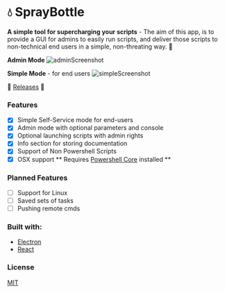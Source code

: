 # :droplet: SprayBottle 
**A simple tool for supercharging your scripts** -
The aim of this app, is to provide a GUI for admins to easily run scripts, and deliver those scripts to non-technical end users in a simple, non-threating way. :baby_chick:

**Admin Mode**
![adminScreenshot](https://github.com/jooshkins/SprayBottle/blob/master/3.png)

**Simple Mode** - for end users
![simpleScreenshot](https://github.com/jooshkins/SprayBottle/blob/master/4.png)

:floppy_disk: [Releases](https://github.com/jooshkins/SprayBottle/releases) :tada:

### Features

- [x] Simple Self-Service mode for end-users
- [x] Admin mode with optional parameters and console
- [x] Optional launching scripts with admin rights
- [x] Info section for storing documentation
- [x] Support of Non Powershell Scripts
- [x] OSX support ** Requires [Powershell Core](https://github.com/PowerShell/PowerShell) installed **

### Planned Features
- [ ] Support for Linux
- [ ] Saved sets of tasks
- [ ] Pushing remote cmds

### Built with:
* [Electron](https://github.com/electron/electron)
* [React](https://github.com/facebook/react)


### License
[MIT](https://github.com/jooshkins/SprayBottle/blob/master/LICENSE)
